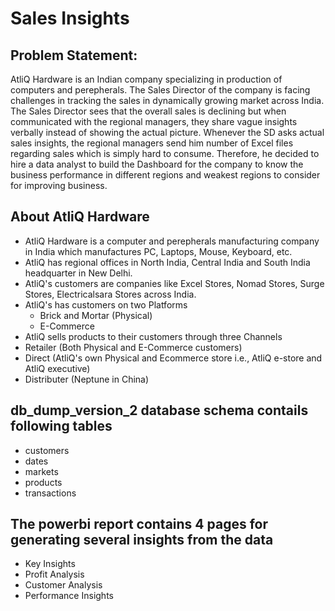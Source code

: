 # Sales Insights

## Problem Statement:
AtliQ Hardware is an Indian company specializing in production of computers and perepherals. The Sales Director of the company is facing challenges in tracking the sales in dynamically growing market across India. The Sales Director sees that the overall sales is declining but when communicated with the regional managers, they share vague insights verbally instead of showing the actual picture. Whenever the SD asks actual sales insights, the regional managers send him number of Excel files regarding sales which is simply hard to consume. Therefore, he decided to hire a data analyst to build the Dashboard for the company to know the business performance in different regions and weakest regions to consider for improving business.

## About AtliQ Hardware
- AtliQ Hardware is a computer and perepherals manufacturing company in India which manufactures PC, Laptops, Mouse, Keyboard, etc.
- AtliQ has regional offices in North India, Central India and South India headquarter in New Delhi.
- AtliQ's customers are companies like Excel Stores, Nomad Stores, Surge Stores, Electricalsara Stores across India.
- AtliQ's has customers on two Platforms
    - Brick and Mortar (Physical)
    - E-Commerce
- AtliQ sells products to their customers through three Channels
- Retailer (Both Physical and E-Commerce customers)
- Direct (AtliQ's own Physical and Ecommerce store i.e., AtliQ e-store and AtliQ executive)
- Distributer (Neptune in China)

## db_dump_version_2 database schema contails following tables
- customers
- dates
- markets
- products
- transactions

## The powerbi report contains 4 pages for generating several insights from the data
- Key Insights
- Profit Analysis
- Customer Analysis
- Performance Insights

